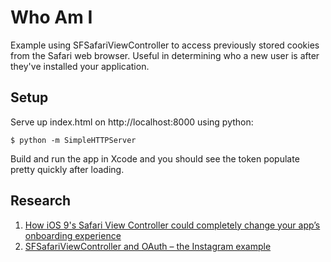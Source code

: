 # Who Am I

Example using SFSafariViewController to access previously stored cookies from
the Safari web browser. Useful in determining who a new user is after they've
installed your application.

## Setup

Serve up index.html on http://localhost:8000 using python:

    $ python -m SimpleHTTPServer

Build and run the app in Xcode and you should see the token populate pretty 
quickly after loading.

## Research

1. [How iOS 9's Safari View Controller could completely change your app’s onboarding experience](https://library.launchkit.io/how-ios-9-s-safari-view-controller-could-completely-change-your-app-s-onboarding-experience-2bcf2305137f)
2. [SFSafariViewController and OAuth – the Instagram example](http://strawberrycode.com/blog/sfsafariviewcontroller-and-oauth-the-instagram-example/)
